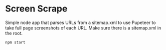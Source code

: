 # Screen Scrape

Simple node app that parses URLs from a sitemap.xml to use Pupeteer to take full page screenshots of each URL.
Make sure there is a sitemap.xml in the root.

`npm start`